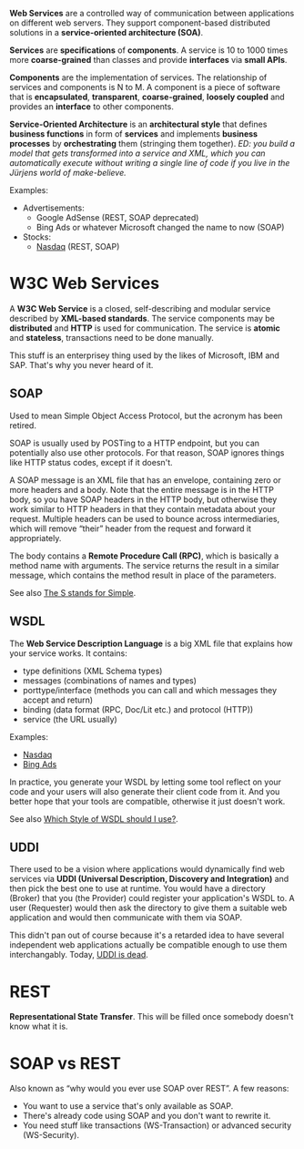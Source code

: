 
**Web Services** are a controlled way of communication between applications on different web servers. They support component-based distributed solutions in a **service-oriented architecture (SOA)**.

**Services** are **specifications** of **components**. A service is 10 to 1000 times more **coarse-grained** than classes and provide **interfaces** via **small APIs**.

**Components** are the implementation of services. The relationship of services and components is N to M. A component is a piece of software that is **encapsulated**, **transparent**, **coarse-grained**, **loosely coupled** and provides an **interface** to other components.

**Service-Oriented Architecture** is an **architectural style** that defines **business functions** in form of **services** and implements **business processes** by **orchestrating** them (stringing them together). *ED: you build a model that gets transformed into a service and XML, which you can automatically execute without writing a single line of code if you live in the Jürjens world of make-believe.*

Examples:

* Advertisements:
    * Google AdSense (REST, SOAP deprecated)
    * Bing Ads or whatever Microsoft changed the name to now (SOAP)
* Stocks:
    * [Nasdaq](http://www.nasdaqdod.com/NASDAQAnalytics.asmx?v=xOperations) (REST, SOAP)


# W3C Web Services

A **W3C Web Service** is a closed, self-describing and modular service described by **XML-based standards**. The service components may be **distributed** and **HTTP** is used for communication. The service is **atomic** and **stateless**, transactions need to be done manually.

This stuff is an enterprisey thing used by the likes of Microsoft, IBM and SAP. That's why you never heard of it.

## SOAP

Used to mean Simple Object Access Protocol, but the acronym has been retired.

SOAP is usually used by POSTing to a HTTP endpoint, but you can potentially also use other protocols. For that reason, SOAP ignores things like HTTP status codes, except if it doesn't.

A SOAP message is an XML file that has an envelope, containing zero or more headers and a body. Note that the entire message is in the HTTP body, so you have SOAP headers in the HTTP body, but otherwise they work similar to HTTP headers in that they contain metadata about your request. Multiple headers can be used to bounce across intermediaries, which will remove “their” header from the request and forward it appropriately.

The body contains a **Remote Procedure Call (RPC)**, which is basically a method name with arguments. The service returns the result in a similar message, which contains the method result in place of the parameters.

See also [The S stands for Simple](http://harmful.cat-v.org/software/xml/soap/simple).

## WSDL

The **Web Service Description Language** is a big XML file that explains how your service works. It contains:

* type definitions (XML Schema types)
* messages (combinations of names and types)
* porttype/interface (methods you can call and which messages they accept and return)
* binding (data format (RPC, Doc/Lit etc.) and protocol (HTTP))
* service (the URL usually)

Examples:

* [Nasdaq](http://ws.nasdaqdod.com/v1/NASDAQQuotes.asmx?WSDL)
* [Bing Ads](https://adinsight.api.sandbox.bingads.microsoft.com/Api/Advertiser/AdInsight/V10/AdInsightService.svc?singleWsdl)

In practice, you generate your WSDL by letting some tool reflect on your code and your users will also generate their client code from it. And you better hope that your tools are compatible, otherwise it just doesn't work.

See also [Which Style of WSDL should I use?](http://www.ibm.com/developerworks/library/ws-whichwsdl/).

## UDDI

There used to be a vision where applications would dynamically find web services via **UDDI (Universal Description, Discovery and Integration)** and then pick the best one to use at runtime. You would have a directory (Broker) that you (the Provider) could register your application's WSDL to. A user (Requester) would then ask the directory to give them a suitable web application and would then communicate with them via SOAP.

This didn't pan out of course because it's a retarded idea to have several independent web applications actually be compatible enough to use them interchangably. Today, [UDDI is dead](https://en.wikipedia.org/wiki/Universal_Description_Discovery_and_Integration).


# REST

**Representational State Transfer**. This will be filled once somebody doesn't know what it is.


# SOAP vs REST

Also known as “why would you ever use SOAP over REST”. A few reasons:

* You want to use a service that's only available as SOAP.
* There's already code using SOAP and you don't want to rewrite it.
* You need stuff like transactions (WS-Transaction) or advanced security (WS-Security).
